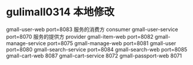 # gulimall0314 本地修改
gmall-user-web port=8083  服务的消费方 consumer
gmall-user-service port=8070 服务的提供方 provider
gmall-item-web port=8082
gmall-manage-service port=8075
gmall-manage-web port=8081
gmall-user port=8080
gmall-search-service port=8084
gmall-search-web port=8085
gmall-cart-web 8087
gmall-cart-service 8072
gmall-passport-web 8071